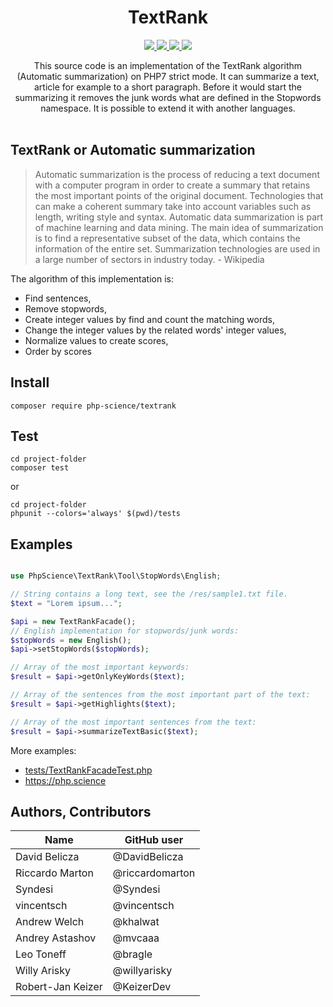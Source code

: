 <h1 align="center">
TextRank
</h1>

<p align="center">
    <a href="https://github.com/PHP-Science/TextRank/actions">
		<img src="https://github.com/php-science/textrank/workflows/tests/badge.svg"/>
	</a>
	<a href="https://packagist.org/packages/php-science/textrank">
	    <img src="https://poser.pugx.org/php-science/textrank/v/stable.svg" />
	</a>
	<a href="https://packagist.org/packages/php-science/textrank">
        <img src="https://poser.pugx.org/php-science/textrank/downloads"/>
    </a>
	<a href="https://github.com/PHP-Science/TextRank/blob/master/LICENSE">
        <img src="https://img.shields.io/badge/license-MIT-FFF300.svg"/>
    </a>
</p>

<p align="center">
This source code is an implementation of the TextRank algorithm (Automatic summarization) on PHP7 strict mode. It can summarize a text, article for example to a short paragraph. Before it would start the summarizing it removes the junk words what are defined in the Stopwords namespace. It is possible to extend it with another languages.
<br />
<br />
</p>

## TextRank or Automatic summarization
> Automatic summarization is the process of reducing a text document with a computer program in order to create a summary that retains the most important points of the original document. Technologies that can make a coherent summary take into account variables such as length, writing style and syntax. Automatic data summarization is part of machine learning and data mining. The main idea of summarization is to find a representative subset of the data, which contains the information of the entire set. Summarization technologies are used in a large number of sectors in industry today. - Wikipedia

The algorithm of this implementation is:
* Find sentences,
* Remove stopwords,
* Create integer values by find and count the matching words,
* Change the integer values by the related words' integer values,
* Normalize values to create scores,
* Order by scores

## Install
```
composer require php-science/textrank
```

## Test
```
cd project-folder
composer test
```
or
```
cd project-folder
phpunit --colors='always' $(pwd)/tests
```

## Examples
```php

use PhpScience\TextRank\Tool\StopWords\English;

// String contains a long text, see the /res/sample1.txt file.
$text = "Lorem ipsum...";

$api = new TextRankFacade();
// English implementation for stopwords/junk words:
$stopWords = new English();
$api->setStopWords($stopWords);

// Array of the most important keywords:
$result = $api->getOnlyKeyWords($text); 

// Array of the sentences from the most important part of the text:
$result = $api->getHighlights($text); 

// Array of the most important sentences from the text:
$result = $api->summarizeTextBasic($text);
```
More examples: 
* [tests/TextRankFacadeTest.php](https://github.com/DoveID/PHP-Science-TextRank/blob/master/tests/TextRankFacadeTest.php)
* https://php.science

## Authors, Contributors

Name | GitHub user
--- | ---
David Belicza | @DavidBelicza
Riccardo Marton | @riccardomarton
Syndesi | @Syndesi 
vincentsch | @vincentsch
Andrew Welch | @khalwat 
Andrey Astashov | @mvcaaa
Leo Toneff | @bragle
Willy Arisky | @willyarisky
Robert-Jan Keizer | @KeizerDev
